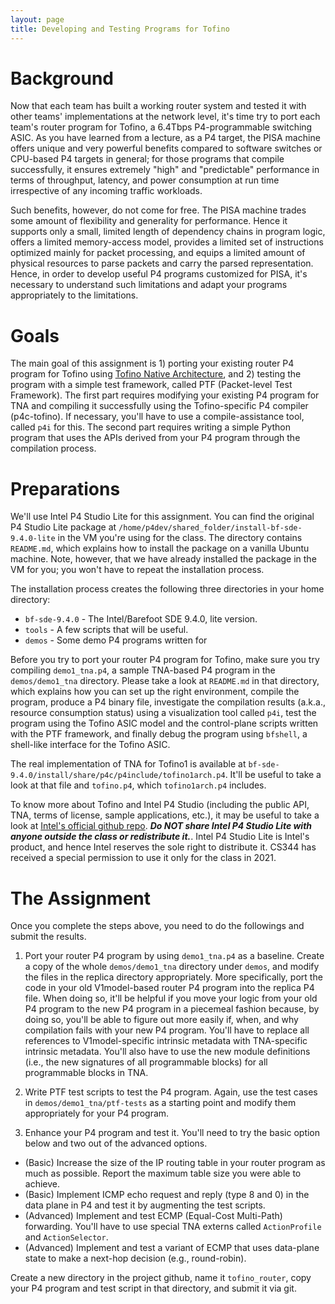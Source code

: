 ```yaml
---
layout: page
title: Developing and Testing Programs for Tofino
---
```


# Background

Now that each team has built a working router system and tested it with other teams' implementations at the network level, it's time try to port each team's router program for Tofino, a 6.4Tbps P4-programmable switching ASIC. As you have learned from a lecture, as a P4 target, the PISA machine offers unique and very powerful benefits compared to software switches or CPU-based P4 targets in general; for those programs that compile successfully, it ensures extremely "high" and "predictable" performance in terms of throughput, latency, and power consumption at run time irrespective of any incoming traffic workloads. 

Such benefits, however, do not come for free. The PISA machine trades some amount of flexibility and generality for performance. Hence it supports only a small, limited length of dependency chains in program logic, offers a limited memory-access model, provides a limited set of instructions optimized mainly for packet processing, and equips a limited amount of physical resources to parse packets and carry the parsed representation. Hence, in order to develop useful P4 programs customized for PISA, it's necessary to understand such limitations and adapt your programs appropriately to the limitations.

# Goals

The main goal of this assignment is 1) porting your existing router P4 program for Tofino using [Tofino Native Architecture](https://github.com/barefootnetworks/Open-Tofino/blob/master/PUBLIC_Tofino-Native-Arch-Document.pdf), and 2) testing the program with a simple test framework, called PTF (Packet-level Test Framework). The first part requires modifying your existing P4 program for TNA and compiling it successfully using the Tofino-specific P4 compiler (p4c-tofino). If necessary, you'll have to use a compile-assistance tool, called `p4i` for this. The second part requires writing a simple Python program that uses the APIs derived from your P4 program through the compilation process.

# Preparations

We'll use Intel P4 Studio Lite for this assignment. You can find the original P4 Studio Lite package at `/home/p4dev/shared_folder/install-bf-sde-9.4.0-lite` in the VM you're using for the class. The directory contains `README.md`, which explains how to install the package on a vanilla Ubuntu machine. Note, however, that we have already installed the package in the VM for you; you won't have to repeat the installation process. 

The installation process creates the following three directories in your home directory:

- `bf-sde-9.4.0` - The Intel/Barefoot SDE 9.4.0, lite version.
- `tools` - A few scripts that will be useful.
- `demos` - Some demo P4 programs written for 

Before you try to port your router P4 program for Tofino, make sure you try compiling `demo1_tna.p4`, a sample TNA-based P4 program in the `demos/demo1_tna` directory. Please take a look at `README.md` in that directory, which explains how you can set up the right environment, compile the program, produce a P4 binary file, investigate the compilation results (a.k.a., resource consumption status) using a visualization tool called `p4i`, test the program using the Tofino ASIC model and the control-plane scripts written with the PTF framework, and finally debug the program using `bfshell`, a shell-like interface for the Tofino ASIC.

The real implementation of TNA for Tofino1 is available at `bf-sde-9.4.0/install/share/p4c/p4include/tofino1arch.p4`. It'll be useful to take a look at that file and `tofino.p4`, which `tofino1arch.p4` includes.

To know more about Tofino and Intel P4 Studio (including the public API, TNA, terms of license, sample applications, etc.), it may be useful to take a look at [Intel's official github repo](https://github.com/barefootnetworks/Open-Tofino). _**Do NOT share Intel P4 Studio Lite with anyone outside the class or redistribute it.**_. Intel P4 Studio Lite is Intel's product, and hence Intel reserves the sole right to distribute it. CS344 has received a special permission to use it only for the class in 2021.

# The Assignment

Once you complete the steps above, you need to do the followings and submit the results.

1. Port your router P4 program by using `demo1_tna.p4` as a baseline. Create a copy of the whole `demos/demo1_tna` directory under `demos`, and modify the files in the replica directory appropriately. More specifically, port the code in your old V1model-based router P4 program into the replica P4 file. When doing so, it'll be helpful if you move your logic from your old P4 program to the new P4 program in a piecemeal fashion because, by doing so, you'll be able to figure out more easily if, when, and why compilation fails with your new P4 program. You'll have to replace all references to V1model-specific intrinsic metadata with TNA-specific intrinsic metadata. You'll also have to use the new module definitions (i.e., the new signatures of all programmable blocks) for all programmable blocks in TNA.

2. Write PTF test scripts to test the P4 program. Again, use the test cases in `demos/demo1_tna/ptf-tests` as a starting point and modify them appropriately for your P4 program.

3. Enhance your P4 program and test it. You'll need to try the basic option below and two out of the advanced options.

- (Basic) Increase the size of the IP routing table in your router program as much as possible. Report the maximum table size you were able to achieve.
- (Basic) Implement ICMP echo request and reply (type 8 and 0) in the data plane in P4 and test it by augmenting the test scripts.
- (Advanced) Implement and test ECMP (Equal-Cost Multi-Path) forwarding. You'll have to use special TNA externs called `ActionProfile` and `ActionSelector`.
- (Advanced) Implement and test a variant of ECMP that uses data-plane state to make a next-hop decision (e.g., round-robin).

Create a new directory in the project github, name it `tofino_router`, copy your P4 program and test script in that directory, and submit it via git.
